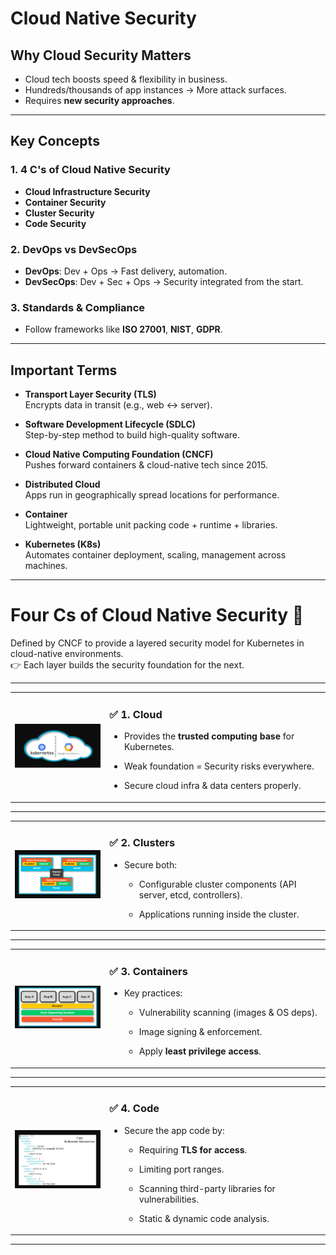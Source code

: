 # Cloud Native Security

## Why Cloud Security Matters
- Cloud tech boosts speed & flexibility in business.
- Hundreds/thousands of app instances → More attack surfaces.
- Requires **new security approaches**.

---

## Key Concepts

### 1. **4 C's of Cloud Native Security**
- **Cloud Infrastructure Security**
- **Container Security**
- **Cluster Security**
- **Code Security**

### 2. **DevOps vs DevSecOps**
- **DevOps**: Dev + Ops → Fast delivery, automation.
- **DevSecOps**: Dev + Sec + Ops → Security integrated from the start.

### 3. **Standards & Compliance**
- Follow frameworks like **ISO 27001**, **NIST**, **GDPR**.

---

## Important Terms

- **Transport Layer Security (TLS)**  
  Encrypts data in transit (e.g., web ↔ server).

- **Software Development Lifecycle (SDLC)**  
  Step-by-step method to build high-quality software.

- **Cloud Native Computing Foundation (CNCF)**  
  Pushes forward containers & cloud-native tech since 2015.

- **Distributed Cloud**  
  Apps run in geographically spread locations for performance.

- **Container**  
  Lightweight, portable unit packing code + runtime + libraries.

- **Kubernetes (K8s)**  
  Automates container deployment, scaling, management across machines.

---

# Four Cs of Cloud Native Security 🚀

Defined by CNCF to provide a layered security model for Kubernetes in cloud-native environments.  
👉 Each layer builds the security foundation for the next.

---

<table>
  <tr>
    <td width="30%">
      <img src="https://github.com/SereneSyntax04/paloalto-learning/blob/e81a6eddb30041c97520b3584b59398747b2e1e9/images/cloud.png" alt="Cloud Layer" width="100%">
    </td>
    <td width="70%" style="vertical-align: top;">
      
### ✅ 1. Cloud  
- Provides the **trusted computing base** for Kubernetes.  
- Weak foundation = Security risks everywhere.  
- Secure cloud infra & data centers properly.

    </td>
  </tr>
</table>

---

<table>
  <tr>
    <td width="30%">
      <img src="https://github.com/SereneSyntax04/paloalto-learning/blob/e81a6eddb30041c97520b3584b59398747b2e1e9/images/cluster.png" alt="Cluster Layer" width="100%">
    </td>
    <td width="70%" style="vertical-align: top;">

### ✅ 2. Clusters  
- Secure both:
  - Configurable cluster components (API server, etcd, controllers).
  - Applications running inside the cluster.

    </td>
  </tr>
</table>

---

<table>
  <tr>
    <td width="30%">
      <img src="https://github.com/SereneSyntax04/paloalto-learning/blob/e81a6eddb30041c97520b3584b59398747b2e1e9/images/container.png" alt="Container Layer" width="100%">
    </td>
    <td width="70%" style="vertical-align: top;">

### ✅ 3. Containers  
- Key practices:
  - Vulnerability scanning (images & OS deps).
  - Image signing & enforcement.
  - Apply **least privilege access**.

    </td>
  </tr>
</table>

---

<table>
  <tr>
    <td width="30%">
      <img src="https://github.com/SereneSyntax04/paloalto-learning/blob/e81a6eddb30041c97520b3584b59398747b2e1e9/images/code.png" alt="Code Layer" width="100%">
    </td>
    <td width="70%" style="vertical-align: top;">

### ✅ 4. Code  
- Secure the app code by:
  - Requiring **TLS for access**.
  - Limiting port ranges.
  - Scanning third-party libraries for vulnerabilities.
  - Static & dynamic code analysis.

    </td>
  </tr>
</table>

---
